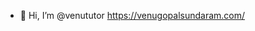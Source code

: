 - 👋 Hi, I’m @venututor
https://venugopalsundaram.com/

<!---
venututor/venututor is a ✨ special ✨ repository because its `README.md` (this file) appears on your GitHub profile.
You can click the Preview link to take a look at your changes.
--->
